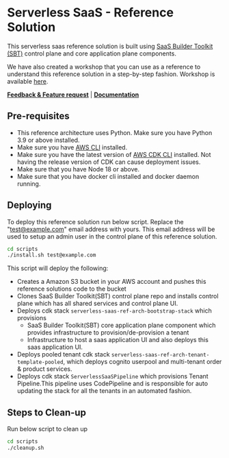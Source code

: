 # Serverless SaaS - Reference Solution

This serverless saas reference solution is built using [SaaS Builder Toolkit (SBT)](https://github.com/awslabs/sbt-aws) control plane and core application plane components.

We have also created a workshop that you can use as a reference to understand this reference solution in a step-by-step fashion. Workshop is available [here](https://github.com/aws-samples/aws-serverless-saas-workshop).

**[Feedback & Feature request](https://www.pulse.aws/survey/EHE3TICQ)** | **[Documentation](DOCUMENTATION.md)**

## Pre-requisites

- This reference architecture uses Python. Make sure you have Python 3.9 or above installed.
- Make sure you have [AWS CLI](https://docs.aws.amazon.com/cli/latest/userguide/cli-chap-install.html) installed.
- Make sure you have the latest version of [AWS CDK CLI](https://docs.aws.amazon.com/cdk/latest/guide/cli.html) installed. Not having the release version of CDK can cause deployment issues.
- Make sure that you have Node 18 or above.
- Make sure that you have docker cli installed and docker daemon running.

## Deploying

To deploy this reference solution run below script. Replace the "test@example.com" email address with yours. This email address will be used to setup an admin user in the control plane of this reference solution.

```bash
cd scripts
./install.sh test@example.com
```

This script will deploy the following:

- Creates a Amazon S3 bucket in your AWS account and pushes this reference solutions code to the bucket
- Clones SaaS Builder Toolkit(SBT) control plane repo and installs control plane which has all shared services and control plane UI.
- Deploys cdk stack `serverless-saas-ref-arch-bootstrap-stack` which provisions
  - SaaS Builder Toolkit(SBT) core application plane component which provides infrastructure to provision/de-provision a tenant
  - Infrastructure to host a saas application UI and also deploys this saas application UI.
- Deploys pooled tenant cdk stack `serverless-saas-ref-arch-tenant-template-pooled`, which deploys cognito userpool and multi-tenant order & product services.
- Deploys cdk stack `ServerlessSaaSPipeline` which provisions Tenant Pipeline.This pipeline uses CodePipeline and is responsible for auto updating the stack for all the tenants in an automated fashion.

## Steps to Clean-up

Run below script to clean up

```bash
cd scripts
./cleanup.sh
```
